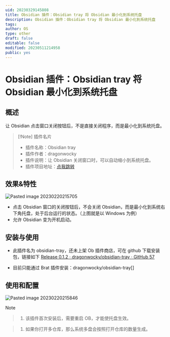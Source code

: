 ```yaml
---
uid: 20230329145808
title: Obsidian 插件：Obsidian tray 将 Obsidian 最小化到系统托盘
description: Obsidian 插件：Obsidian tray 将 Obsidian 最小化到系统托盘
tags: 
author: OS
type: other
draft: false
editable: false
modified: 20230511214958
public: yes
---
```


# Obsidian 插件：Obsidian tray 将 Obsidian 最小化到系统托盘

## 概述

让 Obsidian 点击窗口关闭按钮后，不是直接关闭程序，而是最小化到系统托盘。

> [!Note] 插件名片
> - 插件名称：Obsidian tray
> - 插件作者：dragonwocky
> - 插件说明：让 Obsidian 关闭窗口时，可以自动缩小到系统托盘。
> - 插件项目地址：[点我跳转](https://github.com/dragonwocky/obsidian-tray)

## 效果&特性

![Pasted image 20230220215705](https://cdn.pkmer.cn/images/3e09386e560c68443ea02b03e5fb60e4_MD5.png!pkmer)

- 点击 Obsidian 窗口的关闭按钮后，不会关闭 Obsidian，而是最小化到系统右下角托盘，处于后台运行的状态。（上图就是以 Windows 为例）
- 允许 Obsidian 变为开机启动。

## 安装与使用

- 此插件名为 obsidian-tray，还未上架 Ob 插件商店，可在 github 下载安装包，链接如下
    [Release 0.1.2 · dragonwocky/obsidian-tray · GitHub 57](https://github.com/dragonwocky/obsidian-tray/releases/tag/0.1.2)

- 目前只能通过 Brat 插件安装：dragonwocky/obsidian-tray[]

## 使用和配置

![Pasted image 20230220215846](https://cdn.pkmer.cn/images/7a76c9b7793176741aef4a790af98b9b_MD5.png!pkmer)

> [!Note]

> 1. 该插件首次安装后，需要重启 OB，才能使托盘生效。

> 1. 如果你打开多仓库，那么系统多盘会按照打开仓库的数量生成。
